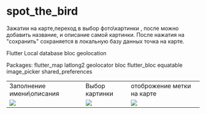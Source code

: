 # spot_the_bird

Зажатии на карте,переход в выбор фото\картинки , после можно добавить название,
 и описание самой картинки. После нажатия на "сохранить" сохраняется в локальную базу данных точка на карте.
 
 Flutter
 Local database
 bloc
 geolocation


 Packages: 
    flutter_map
    latlong2
    geolocator
    bloc
    flutter_bloc
    equatable
    image_picker
    shared_preferences
    
    
<table>
  <tr>
    <td> Заполнение имени\описания </td>
     <td> Выбор картинки </td>
      <td> отоброжение метки на карте </td>
  </tr>
    <tr>
    <td valign="top"><img src="https://user-images.githubusercontent.com/91971233/204857787-e59c76aa-c6aa-4b36-9f60-b47e06e8ab63.png"></td>    
    <td valign="top"><img src="https://user-images.githubusercontent.com/91971233/204857852-5c89ca13-c3a0-4b03-a467-8a327153321e.png"></td>    
    <td valign="top"><img src="https://user-images.githubusercontent.com/91971233/204857560-2069b89e-91c2-4854-99a1-7d1e9888a33f.png"></td>
      </tr>
 </table>
